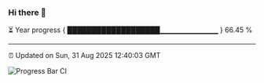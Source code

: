 ### Hi there 👋

⏳ Year progress { ███████████████████▁▁▁▁▁▁▁▁▁▁▁ } 66.45 %

---

⏰ Updated on Sun, 31 Aug 2025 12:40:03 GMT

![Progress Bar CI](https://github.com/liununu/liununu/workflows/Progress%20Bar%20CI/badge.svg)

